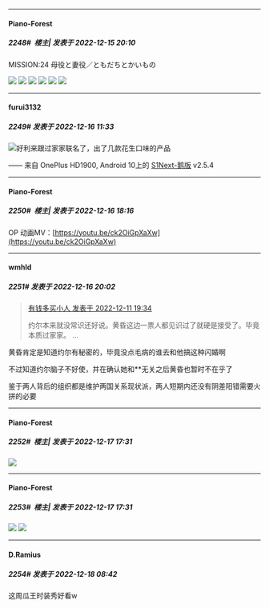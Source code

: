 

*****

####  Piano-Forest  
##### 2248#         楼主| 发表于 2022-12-15 20:10

MISSION:24 母役と妻役／ともだちとかいもの

<img src="https://p.sda1.dev/8/d8fc37393e89aaba5ff71ae31fa308e0/episode24_1.jpg" referrerpolicy="no-referrer">
<img src="https://p.sda1.dev/8/dddc618945e05e3f5f4e581f5c7c6572/episode24_2.jpg" referrerpolicy="no-referrer">
<img src="https://p.sda1.dev/8/d4a4ccb89890c5c8383f1461cc092508/episode24_3.jpg" referrerpolicy="no-referrer">
<img src="https://p.sda1.dev/8/bbe15de1113919bb61ec79da5610ff65/episode24_4.jpg" referrerpolicy="no-referrer">
<img src="https://p.sda1.dev/8/cb02823f71d82cdc032b9dde16aa9d5a/episode24_5.jpg" referrerpolicy="no-referrer">
<img src="https://p.sda1.dev/8/25ecd62d3fb03fb22033339b71e93edc/episode24_6.jpg" referrerpolicy="no-referrer">



*****

####  furui3132  
##### 2249#       发表于 2022-12-16 11:33

<img src="https://static.saraba1st.com/image/smiley/face2017/067.png" referrerpolicy="no-referrer">好利来跟过家家联名了，出了几款花生口味的产品

—— 来自 OnePlus HD1900, Android 10上的 [S1Next-鹅版](https://github.com/ykrank/S1-Next/releases) v2.5.4



*****

####  Piano-Forest  
##### 2250#         楼主| 发表于 2022-12-16 18:16

OP 动画MV：[https://youtu.be/ck2OiGpXaXw](https://youtu.be/ck2OiGpXaXw)



*****

####  wmhld  
##### 2251#       发表于 2022-12-16 20:02

<blockquote><a href="httphttps://bbs.saraba1st.com/2b/forum.php?mod=redirect&amp;goto=findpost&amp;pid=58891421&amp;ptid=1991297" target="_blank">有钱多买小人 发表于 2022-12-11 19:34</a>

约尔本来就没常识还好说。黄昏这边一票人都见识过了就硬是接受了。毕竟本质过家家。 ...</blockquote>
黄昏肯定是知道约尔有秘密的，毕竟没点毛病的谁去和他搞这种闪婚啊

不过知道约尔脑子不好使，并在确认她和**无关之后黄昏也暂时不在乎了

鉴于两人背后的组织都是维护两国关系现状派，两人短期内还没有阴差阳错需要火拼的必要



*****

####  Piano-Forest  
##### 2252#         楼主| 发表于 2022-12-17 17:31

<img src="https://p.sda1.dev/8/f4884c08966652c1cf02533840288f2b/20221217_095701.jpg" referrerpolicy="no-referrer">

*****

####  Piano-Forest  
##### 2253#         楼主| 发表于 2022-12-17 17:31

<img src="https://p.sda1.dev/8/a86aa2ddb1cc05a943ea34e8560ffb35/20221217_172553.jpg" referrerpolicy="no-referrer">
<img src="https://p.sda1.dev/8/9702c41f4a9cf85372d9e719f7b1996e/20221217_172602.jpg" referrerpolicy="no-referrer">



*****

####  D.Ramius  
##### 2254#       发表于 2022-12-18 08:42

这周瓜王时装秀好看w

